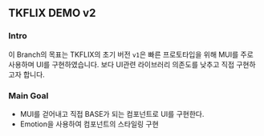 ## TKFLIX DEMO v2

### Intro

이 Branch의 목표는 TKFLIX의 초기 버전 `v1`은 빠른 프로토타입을 위해 MUI를 주로 사용하며 UI를 구현하였습니다. 보다 UI관련 라이브러리 의존도를 낮추고 직접 구현하고자 합니다.

### Main Goal

- MUI를 걷어내고 직접 BASE가 되는 컴포넌트로 UI를 구현한다.
- Emotion을 사용하여 컴포넌트의 스타일링 구현

